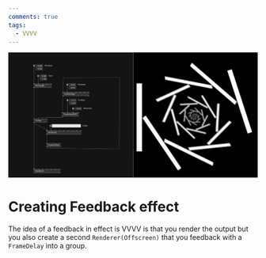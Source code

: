 ```yaml
---
comments: true
tags:
  - VVVV
---
```

![alt text](./img/BasicSkiaFeedback.png)
# Creating Feedback effect
The idea of a feedback in effect is VVVV is that you render the output but you also create a second `Renderer(Offscreen)` that you feedback with a `FrameDelay` into a group.